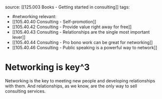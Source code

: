 source: [[125.003 Books - Getting started in consulting]]
tags:
- #networking 
relevant:
- [[105.40.40 Consulting - Self-promotion]]
- [[105.40.42 Consulting - Provide value right away for free]]
- [[105.40.43 Consulting - Relationships are the single most important lever]]
- [[105.40.44 Consulting - Pro bono work can be great for networking]]
- [[105.40.46 Consulting - Public speaking is a powerful way to network]]

# Networking is key^3

Networking is the key to meeting new people and developing relationships with them. And relationships, as we know, are the only way to sell consulting services.